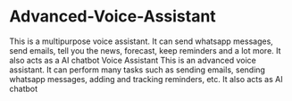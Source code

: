 # Advanced-Voice-Assistant
This is a multipurpose voice assistant. It can send whatsapp messages, send emails, tell you the news, forecast, keep reminders and a lot more. It also acts as a AI chatbot
Voice Assistant
This is an advanced voice assistant. It can perform many tasks such as sending emails, sending whatsapp messages, adding and tracking reminders, etc.
It also acts as AI chatbot
